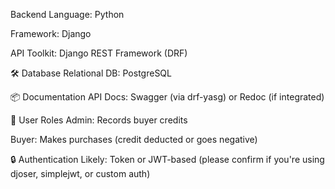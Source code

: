Backend
Language: Python

Framework: Django

API Toolkit: Django REST Framework (DRF)

🛠️ Database
Relational DB: PostgreSQL

📦 Documentation
API Docs: Swagger (via drf-yasg) or Redoc (if integrated)

👥 User Roles
Admin: Records buyer credits

Buyer: Makes purchases (credit deducted or goes negative)

🔒 Authentication
Likely: Token or JWT-based (please confirm if you're using djoser, simplejwt, or custom auth)
